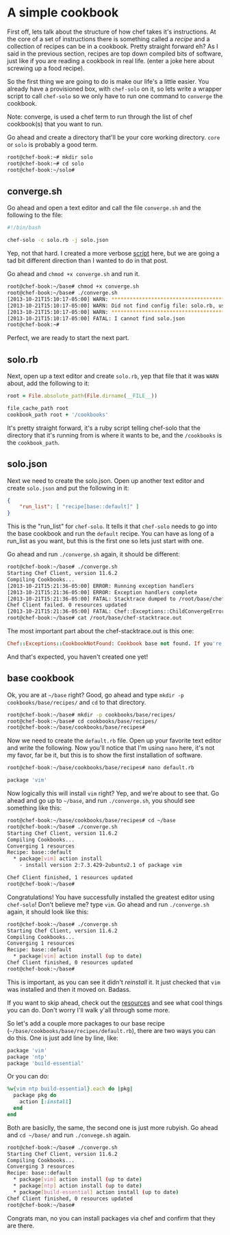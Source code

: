 A simple cookbook
=================

First off, lets talk about the structure of how chef takes it's instructions. At the core of a set of instructions there is something called a _recipe_ and a collection of recipes can be in a cookbook. Pretty straight forward eh? As I said in the previous section, recipes are top down compiled bits of software, just like if you are reading a cookbook in real life. (enter a joke here about screwing up a food recipe).

So the first thing we are going to do is make our life's a little easier. You already have a provisioned box, with `chef-solo` on it, so lets write a wrapper script to call `chef-solo` so we only have to run one command to `converge` the cookbook. 

Note: converge, is used a chef term to run through the list of chef cookbook(s) that you want to run. 

Go ahead and create a directory that'll be your core working directory. `core` or `solo` is probably a good term.
```bash
root@chef-book:~# mkdir solo
root@chef-book:~# cd solo
root@chef-book:~/solo#
```


converge.sh
-----------
Go ahead and open a text editor and call the file `converge.sh` and the following to the file:
```bash
#!/bin/bash

chef-solo -c solo.rb -j solo.json
```
Yep, not that hard. I created a more verbose [script](http://jjasghar.github.io/blog/2013/10/18/people-keep-asking-me-how-to-start-with-chef/) here, but we are going a tad bit different direction than I wanted to do in that post.

Go ahead and `chmod +x converge.sh` and run it.
```bash
root@chef-book:~/base# chmod +x converge.sh
root@chef-book:~/base# ./converge.sh
[2013-10-21T15:10:17-05:00] WARN: *****************************************
[2013-10-21T15:10:17-05:00] WARN: Did not find config file: solo.rb, using command line options.
[2013-10-21T15:10:17-05:00] WARN: *****************************************
[2013-10-21T15:10:17-05:00] FATAL: I cannot find solo.json
root@chef-book:~#
```
Perfect, we are ready to start the next part.

solo.rb
-------
Next, open up a text editor and create `solo.rb`, yep that file that it was `WARN` about, add the following to it:
```ruby
root = File.absolute_path(File.dirname(__FILE__))

file_cache_path root
cookbook_path root + '/cookbooks'
```
It's pretty straight forward, it's a ruby script telling chef-solo that the directory that it's running from is where it wants to be, and the `/cookbooks` is the `cookbook_path`.

solo.json
---------
Next we need to create the solo.json. Open up another text editor and create `solo.json` and put the following in it:
```json
{
    "run_list": [ "recipe[base::default]" ]
}
```
This is the "run_list" for `chef-solo`.  It tells it that `chef-solo` needs to go into the base cookbook and run the `default` recipe. You can have as long of a run_list as you want, but this is the first one so lets just start with one.

Go ahead and run `./converge.sh` again, it should be different:
```bash
root@chef-book:~/base# ./converge.sh
Starting Chef Client, version 11.6.2
Compiling Cookbooks...
[2013-10-21T15:21:36-05:00] ERROR: Running exception handlers
[2013-10-21T15:21:36-05:00] ERROR: Exception handlers complete
[2013-10-21T15:21:36-05:00] FATAL: Stacktrace dumped to /root/base/chef-stacktrace.out
Chef Client failed. 0 resources updated
[2013-10-21T15:21:36-05:00] FATAL: Chef::Exceptions::ChildConvergeError: Chef run process exited unsuccessfully (exit code 1)
root@chef-book:~/base# cat /root/base/chef-stacktrace.out
```
The most important part about the chef-stacktrace.out is this one:
```ruby
Chef::Exceptions::CookbookNotFound: Cookbook base not found. If you're loading base from another cookbook, make sure you configure the dependency in your metadata
```
And that's expected, you haven't created one yet!

base cookbook
-------------

Ok, you are at `~/base` right? Good, go ahead and type `mkdir -p cookbooks/base/recipes/` and `cd` to that directory.
```bash
root@chef-book:~/base# mkdir -p cookbooks/base/recipes/
root@chef-book:~/base# cd cookbooks/base/recipes/
root@chef-book:~/base/cookbooks/base/recipes#
```
Now we need to create the `default.rb` file. Open up your favorite text editor and write the following. Now you'll notice that I'm using `nano` here, it's not my favor, far be it, but this is to show the first installation of software.
```bash
root@chef-book:~/base/cookbooks/base/recipes# nano default.rb
```

```ruby
package 'vim'
```
Now logically this will install `vim` right? Yep, and we're about to see that. Go ahead and go up to `~/base`, and run `./converge.sh`, you should see something like this:
```bash
root@chef-book:~/base/cookbooks/base/recipes# cd ~/base
root@chef-book:~/base# ./converge.sh
Starting Chef Client, version 11.6.2
Compiling Cookbooks...
Converging 1 resources
Recipe: base::default
  * package[vim] action install
    - install version 2:7.3.429-2ubuntu2.1 of package vim

Chef Client finished, 1 resources updated
root@chef-book:~/base#
```
Congratulations! You have successfully installed the greatest editor using `chef-solo`! Don't believe me? type `vim`. Go ahead and run `./converge.sh` again, it should look like this:
```bash
root@chef-book:~/base# ./converge.sh
Starting Chef Client, version 11.6.2
Compiling Cookbooks...
Converging 1 resources
Recipe: base::default
  * package[vim] action install (up to date)
Chef Client finished, 0 resources updated
root@chef-book:~/base#
```
This is important, as you can see it didn't _reinstall_ it. It just checked that `vim` was installed and then it moved on. Badass.

If you want to skip ahead, check out the [resources](http://docs.opscode.com/resource.html) and see what cool things you can do. Don't worry I'll walk y'all through some more.

So let's add a couple more packages to our base recipe (`~/base/cookbooks/base/recipes/default.rb`), there are two ways you can do this. One is just add line by line, like:
```ruby
package 'vim'
package 'ntp'
package 'build-essential'
```
Or you can do:
```ruby
%w{vim ntp build-essential}.each do |pkg|
  package pkg do
    action [:install]
  end
end
```
Both are basiclly, the same, the second one is just more rubyish. Go ahead and `cd ~/base/` and run `./convege.sh` again.
```bash
root@chef-book:~/base# ./converge.sh
Starting Chef Client, version 11.6.2
Compiling Cookbooks...
Converging 3 resources
Recipe: base::default
  * package[vim] action install (up to date)
  * package[ntp] action install (up to date)
  * package[build-essential] action install (up to date)
Chef Client finished, 0 resources updated
root@chef-book:~/base#
```

Congrats man, no you can install packages via chef and confirm that they are there.


